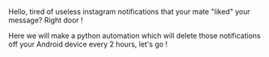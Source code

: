 Hello, tired of useless instagram notifications that your mate "liked" your message? Right door ! 

Here we will make a python automation which will delete those notifications off your Android device every 2 hours, let's go ! 
